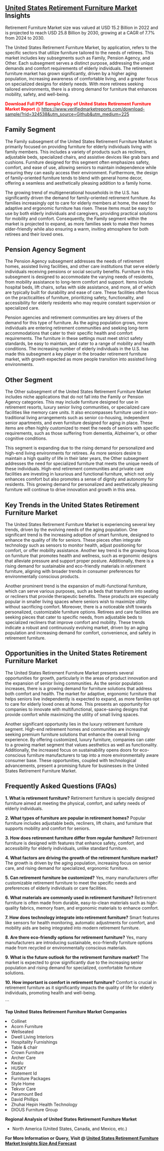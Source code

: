 <h2><a href="https://www.verifiedmarketreports.com/download-sample/?rid=324538&amp;utm_source=Github&amp;utm_medium=225" target="_blank">United States Retirement Furniture Market</a> Insights</h2><p>Retirement Furniture Market size was valued at USD 15.2 Billion in 2022 and is projected to reach USD 25.8 Billion by 2030, growing at a CAGR of 7.7% from 2024 to 2030.</p><p> <p>The United States Retirement Furniture Market, by application, refers to the specific sectors that utilize furniture tailored to the needs of retirees. This market includes key subsegments such as Family, Pension Agency, and Other. Each subsegment serves a distinct purpose, addressing the unique demands and comfort requirements of elderly individuals. The retirement furniture market has grown significantly, driven by a higher aging population, increasing awareness of comfortable living, and a greater focus on specialized designs for elderly needs. With more retirees seeking tailored environments, there is a strong demand for furniture that enhances mobility, safety, and well-being.</p> <p><p><span class=""><span style="color: #ff0000;"><strong>Download Full PDF Sample Copy of United States Retirement Furniture Market Report</strong> @ </span><a href="https://www.verifiedmarketreports.com/download-sample/?rid=324538&amp;utm_source=Github&amp;utm_medium=225" target="_blank">https://www.verifiedmarketreports.com/download-sample/?rid=324538&amp;utm_source=Github&amp;utm_medium=225</a></span></p></p> <h2>Family Segment</h2> <p>The Family subsegment of the United States Retirement Furniture Market is primarily focused on providing furniture for elderly individuals living with family members. This includes a variety of products such as recliners, adjustable beds, specialized chairs, and assistive devices like grab bars and cushions. Furniture designed for this segment often emphasizes safety, comfort, and ease of use, allowing seniors to maintain independence while ensuring they can easily access their environment. Furthermore, the design of family-oriented furniture tends to blend with general home decor, offering a seamless and aesthetically pleasing addition to a family home.</p> <p>The growing trend of multigenerational households in the U.S. has significantly driven the demand for family-oriented retirement furniture. As families increasingly opt to care for elderly members at home, the need for adaptive and ergonomic furniture has risen. These items must be easy to use by both elderly individuals and caregivers, providing practical solutions for mobility and comfort. Consequently, the Family segment within the market is projected to expand, as more families seek to make their homes elder-friendly while also ensuring a warm, inviting atmosphere for both retirees and their loved ones.</p> <h2>Pension Agency Segment</h2> <p>The Pension Agency subsegment addresses the needs of retirement homes, assisted living facilities, and other care institutions that serve elderly individuals receiving pensions or social security benefits. Furniture in this subsegment is designed to accommodate the varying needs of residents, from mobility assistance to long-term comfort and support. Items include hospital beds, lift chairs, sofas with side assistance, and more, all of which are typically built for durability and ease of care. These facilities often focus on the practicalities of furniture, prioritizing safety, functionality, and accessibility for elderly residents who may require constant supervision or specialized care.</p> <p>Pension agencies and retirement communities are key drivers of the demand for this type of furniture. As the aging population grows, more individuals are entering retirement communities and seeking long-term accommodations that cater to their specific health and comfort requirements. The furniture in these settings must meet strict safety standards, be easy to maintain, and cater to a range of mobility and health conditions. The increasing number of elderly individuals in the U.S. has made this subsegment a key player in the broader retirement furniture market, with growth expected as more people transition into assisted living environments.</p> <h2>Other Segment</h2> <p>The Other subsegment of the United States Retirement Furniture Market includes niche applications that do not fall into the Family or Pension Agency categories. This may include furniture designed for use in retirement resorts, luxury senior living communities, or specialized care facilities like memory care units. It also encompasses furniture used in non-traditional living arrangements such as senior co-housing, independent senior apartments, and even furniture designed for aging in place. These items are often highly customized to meet the needs of seniors with specific requirements, such as those suffering from dementia, Alzheimer's, or other cognitive conditions.</p> <p>This segment is expanding due to the rising demand for personalized and high-end living environments for retirees. As more seniors desire to maintain a high quality of life in their later years, the Other subsegment addresses the need for specialized furniture that meets the unique needs of these individuals. High-end retirement communities and private care facilities are investing in luxurious and functional furniture, which not only enhances comfort but also promotes a sense of dignity and autonomy for residents. This growing demand for personalized and aesthetically pleasing furniture will continue to drive innovation and growth in this area.</p> <h2>Key Trends in the United States Retirement Furniture Market</h2> <p>The United States Retirement Furniture Market is experiencing several key trends, driven by the evolving needs of the aging population. One significant trend is the increasing adoption of smart furniture, designed to enhance the quality of life for seniors. These pieces often integrate technology such as sensors to monitor health, adjust positioning for comfort, or offer mobility assistance. Another key trend is the growing focus on furniture that promotes health and wellness, such as ergonomic designs that alleviate pressure and support proper posture. Additionally, there is a rising demand for sustainable and eco-friendly materials in retirement furniture, aligning with broader trends in consumer preferences for environmentally conscious products.</p> <p>Another prominent trend is the expansion of multi-functional furniture, which can serve various purposes, such as beds that transform into seating or recliners that provide therapeutic benefits. These products are especially popular in smaller living spaces where seniors wish to maximize utility without sacrificing comfort. Moreover, there is a noticeable shift towards personalized, customizable furniture options. Retirees and care facilities are seeking pieces that cater to specific needs, from adjustable beds to specialized recliners that improve comfort and mobility. These trends indicate a robust and continuously evolving market, driven by an aging population and increasing demand for comfort, convenience, and safety in retirement furniture.</p> <h2>Opportunities in the United States Retirement Furniture Market</h2> <p>The United States Retirement Furniture Market presents several opportunities for growth, particularly in the areas of product innovation and the expansion of senior living communities. As the senior population increases, there is a growing demand for furniture solutions that address both comfort and health. The market for adaptive, ergonomic furniture that helps seniors live independently is expected to expand, as more families opt to care for elderly loved ones at home. This presents an opportunity for companies to innovate with multifunctional, space-saving designs that provide comfort while maximizing the utility of small living spaces.</p> <p>Another significant opportunity lies in the luxury retirement furniture segment. High-end retirement homes and communities are increasingly seeking premium furniture solutions that enhance the overall living experience. By offering customized, luxury furniture, companies can cater to a growing market segment that values aesthetics as well as functionality. Additionally, the increased focus on sustainability opens doors for eco-conscious furniture manufacturers to tap into a more environmentally aware consumer base. These opportunities, coupled with technological advancements, present a promising future for businesses in the United States Retirement Furniture Market.</p> <h2>Frequently Asked Questions (FAQs)</h2> <p><strong>1. What is retirement furniture?</strong> Retirement furniture is specially designed furniture aimed at meeting the physical, comfort, and safety needs of elderly individuals.</p> <p><strong>2. What types of furniture are popular in retirement homes?</strong> Popular furniture includes adjustable beds, recliners, lift chairs, and furniture that supports mobility and comfort for seniors.</p> <p><strong>3. How does retirement furniture differ from regular furniture?</strong> Retirement furniture is designed with features that enhance safety, comfort, and accessibility for elderly individuals, unlike standard furniture.</p> <p><strong>4. What factors are driving the growth of the retirement furniture market?</strong> The growth is driven by the aging population, increasing focus on senior care, and rising demand for specialized, ergonomic furniture.</p> <p><strong>5. Can retirement furniture be customized?</strong> Yes, many manufacturers offer customizable retirement furniture to meet the specific needs and preferences of elderly individuals or care facilities.</p> <p><strong>6. What materials are commonly used in retirement furniture?</strong> Retirement furniture is often made from durable, easy-to-clean materials such as high-quality fabrics, memory foam, and ergonomic materials to enhance comfort.</p> <p><strong>7. How does technology integrate into retirement furniture?</strong> Smart features like sensors for health monitoring, automatic adjustments for comfort, and mobility aids are being integrated into modern retirement furniture.</p> <p><strong>8. Are there eco-friendly options for retirement furniture?</strong> Yes, many manufacturers are introducing sustainable, eco-friendly furniture options made from recycled or environmentally conscious materials.</p> <p><strong>9. What is the future outlook for the retirement furniture market?</strong> The market is expected to grow significantly due to the increasing senior population and rising demand for specialized, comfortable furniture solutions.</p> <p><strong>10. How important is comfort in retirement furniture?</strong> Comfort is crucial in retirement furniture as it significantly impacts the quality of life for elderly individuals, promoting health and well-being.</p> ```</p><p><strong>Top United States Retirement Furniture Market Companies</strong></p><div data-test-id=""><p><li>Collinet</li><li> Acorn Furniture</li><li> Wellseated</li><li> Dwell Living Interiors</li><li> Hospitality Furnishings</li><li> Table & chair</li><li> Crown Furniture</li><li> Archer Care</li><li> Kwalu</li><li> HUSKY</li><li> Statement Id</li><li> Furniture Packages</li><li> Style Home</li><li> Tekvor Care</li><li> Paramount Bed</li><li> David Phillips</li><li> Zhuhai Hepin Health Technology</li><li> DIOUS Furniture Group</li></p><div><strong>Regional Analysis of&nbsp;United States Retirement Furniture Market</strong></div><ul><li dir="ltr"><p dir="ltr">North America&nbsp;(United States, Canada, and Mexico, etc.)</p></li></ul><p><strong>For More Information or Query, Visit @&nbsp;</strong><strong><a href="https://www.verifiedmarketreports.com/product/retirement-furniture-market/?utm_source=Github&amp;utm_medium=225" target="_blank">United States Retirement Furniture Market Insights Size And Forecast</a></strong></p></div>
